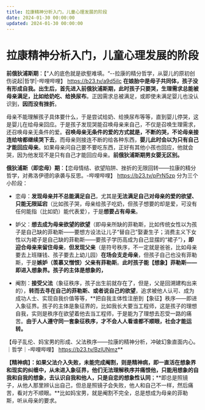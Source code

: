 ```yaml
---
title: 拉康精神分析入门，儿童心理发展的阶段
date: 2024-01-30 00:00:00
updated: 2024-01-30 00:00:00
---
```



# 拉康精神分析入门，儿童心理发展的阶段

**前俄狄浦斯期**：【“人的底色就是欲壑难填。“--拉康的精分哲学，从婴儿的原初创伤说起|哲学|-哔哩哔哩】 https://b23.tv/a9d5iIc
**在娘胎中是母子共同体，孩子没有形成自我。出生后，首先进入前俄狄浦斯期，此时孩子只要哭，生理需求总能被母亲满足，比如给奶吃、给换尿布**。正因需求总被满足，或即使未满足婴儿也没认识到，**因而没有挫折**。

母亲不能理解孩子具体要什么，于是尝试给奶、给换尿布等等，直到婴儿停哭，这是婴儿在给母亲回应。于是孩子发现哭能召唤母亲来自己，不仅是召唤生理需求，还召唤母亲无条件的爱。**召唤母亲无条件的爱的方式就是，不断的哭，不论母亲接连给啥都继续哭下去**，而母亲则接连不断的给各种东西，**婴儿此时会以为只有自己才能回应母亲**。如果母亲问自己要不要吃东西，正好有其他小孩也回应，他就会哭，因为他发现不是只有自己才能回应母亲。**前俄狄浦斯期男女婴无区别。**

**俄狄浦斯（即恋母）期**：【恋母情结、欲望陷阱、挫折的无限回转——拉康的精分哲学，对弗洛伊德的承袭与反思。-哔哩哔哩】 https://b23.tv/pPrN5zp
分为三个小阶段：
* 恋母：**发现母亲并不总能满足自己**，尤其是**无法满足自己对母亲的爱的欲望、只能无限延宕**（比如孩子哭，母亲给孩子吃奶，但孩子想要的却是爱，可没有任何能指（比如奶）能代表爱），于是**想要占有母亲**。

* 妒父：**想去成为母亲欲望的欲望**（即母亲所缺的菲勒斯，比如传统女性以为孩子是自己缺的菲勒斯——要想方设法让儿子“替自己”娶妻生子；消费主义下女性以为裙子是自己缺的菲勒斯——要孩子学历高成为自己显摆的“裙子”）**，即迎合母亲来留住母亲**，**但发现父亲**（是符号秩序，不一定就是爸爸，比如母亲要去上班赚钱、孩子要去上幼儿园）**在场会支走母亲**，但孩子自己也没有菲勒斯，于是**嫉妒（羡慕又憎恨）父亲有菲勒斯**。**此时孩子能【想象】菲勒斯——即进入想象界。孩子的主体是想象的，**

* 阉割：**接受父法**（象征秩序，孩子出生前就存在了，但是，父是回溯建构出来的），**转而去寻在自己的菲勒斯、或者说自己的欲望**，追求被他人认可、成为成功人士、实现自我价值等等，**把自我主体性注册到【象征】秩序——即进入象征界。孩子的主体是象征界的，比如我长大要当工程师，这是孩子的理想自我，实则是秩序在欲望着他去当工程师，于是能为了理想去忍受一路的痛苦。**由于人人遵守同一套象征秩序，才不会人人看谁都不顺眼，社会才能运转。**







【母子乱伦、妈宝男的形成、父法秩序——拉康的精神分析，冲破幻象直面内心。｜哲学｜-哔哩哔哩】 https://b23.tv/BzlUNmz**


**【精神病】：**如果父法介入失败，未能完成阉割，则是精神病，即一直活在想象界和现实的纠缠中，从未进入象征界，他们无法理解秩序并痛恨他，只能用想象的自我和自我的想象，去认识自我和他人，只是**自恋的想象性认同**；**即总是照镜子，从他人那里辨认出自己，但总是照镜子会失败，他人和自己不一样，然后痛苦，看对方不顺眼。**比如妈宝男，就是阉割不完全，总是想成为母亲的菲勒斯，听从母亲的要求。
